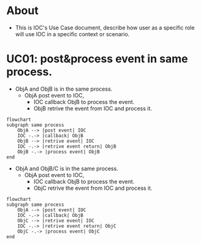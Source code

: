 # About
* This is IOC's Use Case document, describe how user as a specific role will use IOC in a specific context or scenario.

# UC01: post&process event in same process.
* ObjA and ObjB is in the same process.
    * ObjA post event to IOC,
        * IOC callback ObjB to process the event.
        * ObjB retrive the event from IOC and process it.
```mermaid
flowchart
subgraph same process
    ObjA --> |post event| IOC
    IOC -.-> |callback| ObjB
    ObjB --> |retrive event| IOC
    IOC -.-> |retrive event return| ObjB
    ObjB -.-> |process event| ObjB
end
```

* ObjA and ObjB/C is in the same process.
    * ObjA post event to IOC,
        * IOC callback ObjB to process the event.
        * ObjC retrive the event from IOC and process it.
```mermaid
flowchart
subgraph same process
    ObjA --> |post event| IOC
    IOC -.-> |callback| ObjB
    ObjC --> |retrive event| IOC
    IOC -.-> |retrive event return| ObjC
    ObjC -.-> |process event| ObjC
end
```